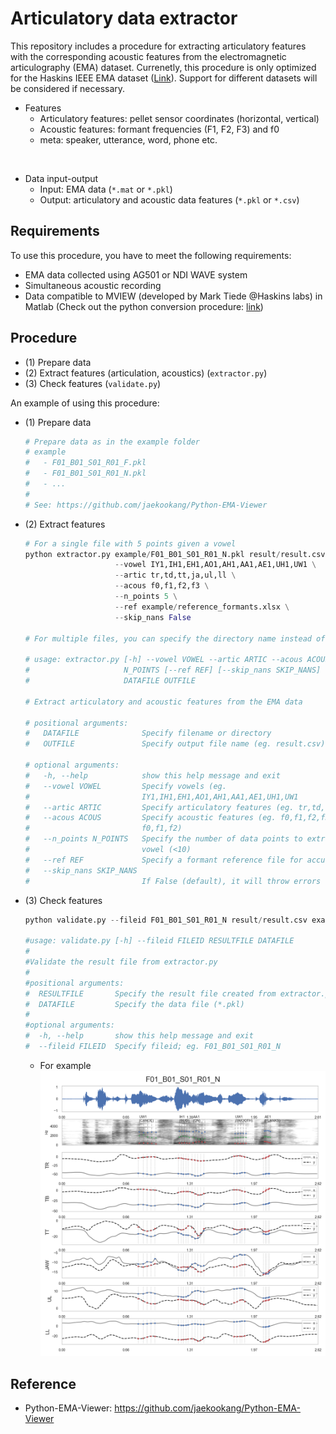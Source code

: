 # Articulatory data extractor

This repository includes a procedure for extracting articulatory features with the corresponding acoustic features from the electromagnetic articulography (EMA) dataset. Currenetly, this procedure is only optimized for the Haskins IEEE EMA dataset ([Link](https://yale.app.box.com/s/cfn8hj2puveo65fq54rp1ml2mk7moj3h)). Support for different datasets will be considered if necessary.

- Features
    - Articulatory features: pellet sensor coordinates (horizontal, vertical)
    - Acoustic features: formant frequencies (F1, F2, F3) and f0
    - meta: speaker, utterance, word, phone etc.

<br>

- Data input-output
    - Input: EMA data (`*.mat` or `*.pkl`)
    - Output: articulatory and acoustic data features (`*.pkl` or `*.csv`)

## Requirements

To use this procedure, you have to meet the following requirements:
- EMA data collected using AG501 or NDI WAVE system
- Simultaneous acoustic recording
- Data compatible to MVIEW (developed by Mark Tiede @Haskins labs) in Matlab (Check out the python conversion procedure: [link](https://github.com/jaekookang/Python-EMA-Viewer))

## Procedure
- (1) Prepare data
- (2) Extract features (articulation, acoustics) (`extractor.py`)
- (3) Check features (`validate.py`)

An example of using this procedure:
- (1) Prepare data
    ```bash
    # Prepare data as in the example folder
    # example
    #   - F01_B01_S01_R01_F.pkl
    #   - F01_B01_S01_R01_N.pkl
    #   - ...
    #
    # See: https://github.com/jaekookang/Python-EMA-Viewer
    ```
    
- (2) Extract features
    ```python
    # For a single file with 5 points given a vowel
    python extractor.py example/F01_B01_S01_R01_N.pkl result/result.csv \
                        --vowel IY1,IH1,EH1,AO1,AH1,AA1,AE1,UH1,UW1 \
                        --artic tr,td,tt,ja,ul,ll \
                        --acous f0,f1,f2,f3 \
                        --n_points 5 \
                        --ref example/reference_formants.xlsx \
                        --skip_nans False

    # For multiple files, you can specify the directory name instead of file name at DATAFILE

    # usage: extractor.py [-h] --vowel VOWEL --artic ARTIC --acous ACOUS --n_points
    #                     N_POINTS [--ref REF] [--skip_nans SKIP_NANS]
    #                     DATAFILE OUTFILE

    # Extract articulatory and acoustic features from the EMA data

    # positional arguments:
    #   DATAFILE              Specify filename or directory
    #   OUTFILE               Specify output file name (eg. result.csv)

    # optional arguments:
    #   -h, --help            show this help message and exit
    #   --vowel VOWEL         Specify vowels (eg.
    #                         IY1,IH1,EH1,AO1,AH1,AA1,AE1,UH1,UW1
    #   --artic ARTIC         Specify articulatory features (eg. tr,td,tt,ja,ul,ll)
    #   --acous ACOUS         Specify acoustic features (eg. f0,f1,f2,f3 or
    #                         f0,f1,f2)
    #   --n_points N_POINTS   Specify the number of data points to extract given a
    #                         vowel (<10)
    #   --ref REF             Specify a formant reference file for accurate tracking
    #   --skip_nans SKIP_NANS
    #                         If False (default), it will throw errors on NaNs
    ```
- (3) Check features
    ```python
    python validate.py --fileid F01_B01_S01_R01_N result/result.csv example/F01_B01_S01_R01_N.pkl 

    #usage: validate.py [-h] --fileid FILEID RESULTFILE DATAFILE
    #
    #Validate the result file from extractor.py
    #
    #positional arguments:
    #  RESULTFILE       Specify the result file created from extractor.py (*.csv)
    #  DATAFILE         Specify the data file (*.pkl)
    #
    #optional arguments:
    #  -h, --help       show this help message and exit
    #  --fileid FILEID  Specify fileid; eg. F01_B01_S01_R01_N    
    ```
    - For example
    ![validate.png](https://raw.githubusercontent.com/jaekookang/Articulatory-Data-Extractor/master/png/validate.png)

## Reference
- Python-EMA-Viewer: https://github.com/jaekookang/Python-EMA-Viewer
